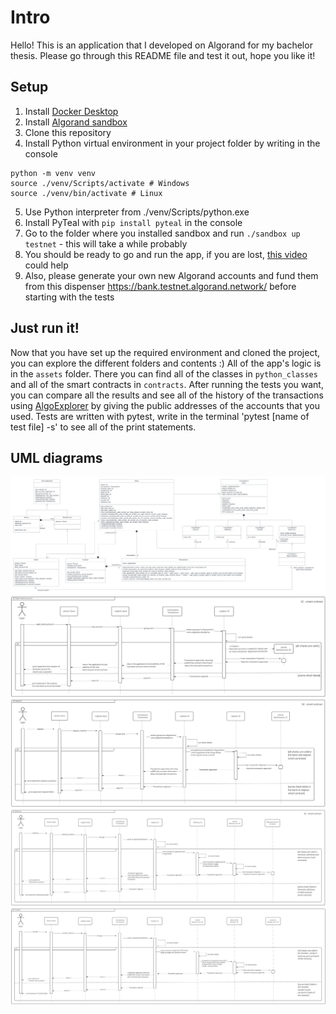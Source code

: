 # Intro
Hello! This is an application that I developed on Algorand for my bachelor thesis. Please go through this README file and test it out, hope you like it! 

## Setup 
1. Install [Docker Desktop](https://www.docker.com/products/docker-desktop/)
2. Install [Algorand sandbox](https://github.com/algorand/sandbox)
3. Clone this repository
4. Install Python virtual environment in your project folder by writing in the console
```
python -m venv venv
source ./venv/Scripts/activate # Windows
source ./venv/bin/activate # Linux
```
5. Use Python interpreter from ./venv/Scripts/python.exe
6. Install PyTeal with `pip install pyteal` in the console
7. Go to the folder where you installed sandbox and run `./sandbox up testnet` - this will take a while probably
8. You should be ready to go and run the app, if you are lost, [this video](https://www.youtube.com/watch?v=V3d3VTlgMo8&list=PLpAdAjL5F75CNnmGbz9Dm_k-z5I6Sv9_x) could help 
9. Also, please generate your own new Algorand accounts and fund them from this dispenser https://bank.testnet.algorand.network/ before starting with the tests

## Just run it! 
Now that you have set up the required environment and cloned the project, you can explore the different folders and contents :) 
All of the app's logic is in the `assets` folder. There you can find all of the classes in `python_classes` and all of the smart contracts in `contracts`. 
After running the tests you want, you can compare all the results and see all of the history of the transactions using [AlgoExplorer](https://testnet.algoexplorer.io/) by giving the public addresses of the accounts that you used. Tests are written with pytest, write in the terminal 'pytest [name of test file] -s' to see all of the print statements.

## UML diagrams 

![Class diagram of the app](uml_diagrams/UML_class.png)
![Sequence diagram - opening a bank account](uml_diagrams/UML_openBA.jpg)
![Sequence diagram - making a deposit to the bank account](uml_diagrams/UML_deposit.jpg)
![Sequence diagram - withdraw from the bank account](uml_diagrams/UML_withdraw.jpg)
![Sequence diagram - transfer from one bank account to another](uml_diagrams/UML_transfer.jpg)

